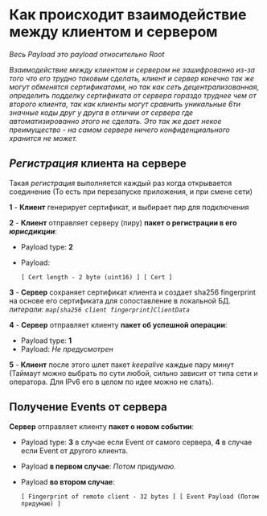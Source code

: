 # Как происходит взаимодействие между клиентом и сервером

_Весь Payload это payload относительно Root_

_Взаимодействие между клиентом и сервером не зашифрованно из-за того что его трудно таковым сделать, клиент и сервер конечно так же могут обменятся сертификатами, но так как сеть децентрализованная, определить подделку сертификата от сервера гораздо труднее чем от второго клиента, так как клиенты могут сравнить уникальные 6ти значные коды друг у друга в отличии от сервера где автоматизированно этого не сделать. Это так же дает некое преимущество - на самом сервере ничего конфиденциального хранится не может._

## _Регистрация_ клиента на сервере
Такая _регистрация_ выполняется каждый раз когда открывается соединение (То есть при перезапуске приложения, и при смене сети)

__1__ - __Клиент__ генерирует сертификат, и выбирает пир для подключения

__2__ - __Клиент__ отправляет серверу (пиру) __пакет о регистрации в его _юрисдикции___:

- Payload type: __2__

- Payload:
  ```
  [ Cert length - 2 byte (uint16) ] [ Cert ]
__3__ - __Сервер__ сохраняет сертификат клиента и создает sha256 fingerprint на основе его сертификата для сопоставление в локальной БД. _литерали: `map[sha256 client fingerprint]ClientData`_

__4__ - __Сервер__ отправляет клиенту __пакет об успешной операции__:
- Payload type: __1__
- Payload: _Не предусмотрен_

__5__ - __Клиент__ после этого шлет пакет _keepalive_ каждые пару минут (Таймаут можно выбрать по сути любой, сильно зависит от типа сети и оператора. Для IPv6 его в целом по идее можно не слать).

## Получение Events от сервера

__Сервер__ отправляет клиенту __пакет о новом событии__:

- Payload type: __3__ в случае если Event от самого сервера, __4__ в случае если Event от другого клиента.
  
- Payload __в первом случае__: _Потом придумаю._

- Payload __во втором случае__:
  ```
  [ Fingerprint of remote client - 32 bytes ] [ Event Payload (Потом придумаю) ]
